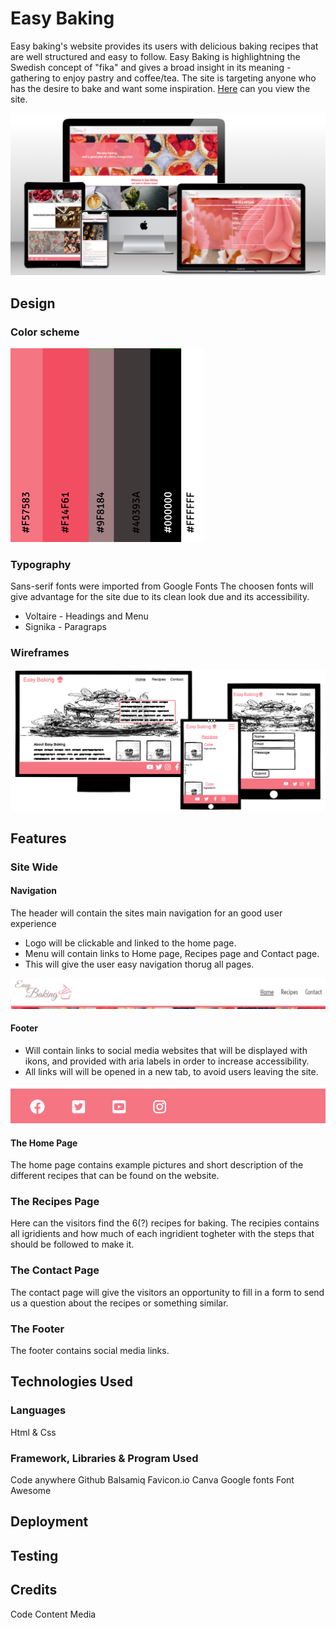 # Easy Baking 

Easy baking's website provides its users with delicious baking recipes that are well structured and easy to follow. Easy Baking is highlightning the Swedish concept of "fika" and gives a broad insight in its meaning - gathering to enjoy pastry and coffee/tea. The site is targeting anyone who has the desire to bake and want some inspiration.
[Here](https://saratisell.github.io/easy-baking/) can you view the site.

![Mockup](document/images_readme/easy-baking-mock-up.png)


## Design


### Color scheme

![Colorscheme](document/images_readme/easy-baking-color-scheme.png)

### Typography

Sans-serif fonts were imported from Google Fonts
The choosen fonts will give advantage for the site due to its clean look due and its accessibility.
<br>
* Voltaire - Headings and Menu
* Signika - Paragraps

### Wireframes

![Wireframe](document/images_readme/easy-baking-wireframe.png)

## Features

### Site Wide

#### Navigation

The header will contain the sites main navigation for an good user experience
  * Logo will be clickable and linked to the home page.
  * Menu will contain links to Home page, Recipes page and Contact page.
  * This will give the user easy navigation thorug all pages.

![Header](document/images_readme/header.png)

#### Footer


  * Will contain links to social media websites that will be displayed with ikons, and provided with aria labels in order to increase accessibility.
  * All links will will be opened in a new tab, to avoid users leaving the site.

![Footer](document/images_readme/footer.png)


#### The Home Page

The home page contains example pictures and short description of the different recipes that can be found on the website.

### The Recipes Page

Here can the visitors find the 6(?) recipes for baking. 
The recipies contains all igridients and how much of each ingridient togheter with the steps that should be followed to make it.

### The Contact Page

The contact page will give the visitors an opportunity to fill in a form to send us a question about the recipes or something similar.

### The Footer

The footer contains social media links.
## Technologies Used

### Languages

Html & Css

### Framework, Libraries & Program Used

Code anywhere
Github
Balsamiq
Favicon.io
Canva
Google fonts
Font Awesome

## Deployment

## Testing

## Credits

Code
Content
Media